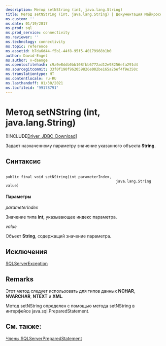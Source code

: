 ```yaml
---
description: Метод setNString (int, java.lang.String)
title: Метод setNString (int, java.lang.String) | Документация Майкрософт
ms.custom: ''
ms.date: 01/19/2017
ms.prod: sql
ms.prod_service: connectivity
ms.reviewer: ''
ms.technology: connectivity
ms.topic: reference
ms.assetid: b7da6d44-f5b1-44f8-95f5-40179968b1b0
author: David-Engel
ms.author: v-daenge
ms.openlocfilehash: c9a0e8ddb0bb108fbb6772ad12e98256efa291d4
ms.sourcegitcommit: 33f0f190f962059826e002be165a2bef4f9e350c
ms.translationtype: HT
ms.contentlocale: ru-RU
ms.lasthandoff: 01/30/2021
ms.locfileid: "99178791"
---
```

# <a name="setnstring-method-int-javalangstring"></a>Метод setNString (int, java.lang.String)
[!INCLUDE[Driver_JDBC_Download](../../../includes/driver_jdbc_download.md)]

  Задает назначенному параметру значение указанного объекта **String**.  
  
## <a name="syntax"></a>Синтаксис  
  
```  
  
public final void setNString(int parameterIndex,  
                                                  java.lang.String value)  
```  
  
#### <a name="parameters"></a>Параметры  
 *parameterIndex*  
  
 Значение типа **int**, указывающее индекс параметра.  
  
 *value*  
  
 Объект **String**, содержащий значение параметра.  
  
## <a name="exceptions"></a>Исключения  
 [SQLServerException](../../../connect/jdbc/reference/sqlserverexception-class.md)  
  
## <a name="remarks"></a>Remarks  
 Этот метод следует использовать для типов данных **NCHAR**, **NVARCHAR**, **NTEXT** и **XML**.  
  
 Метод setNString определен с помощью метода setNString в интерфейсе java.sql.PreparedStatement.  
  
## <a name="see-also"></a>См. также:  
 [Члены SQLServerPreparedStatement](../../../connect/jdbc/reference/sqlserverpreparedstatement-members.md)  
  
  

